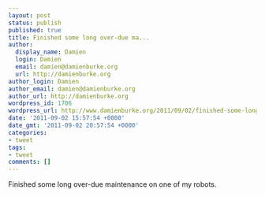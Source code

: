 ```yaml
---
layout: post
status: publish
published: true
title: Finished some long over-due ma...
author:
  display_name: Damien
  login: Damien
  email: damien@damienburke.org
  url: http://damienburke.org
author_login: Damien
author_email: damien@damienburke.org
author_url: http://damienburke.org
wordpress_id: 1706
wordpress_url: http://www.damienburke.org/2011/09/02/finished-some-long-over-due-ma/
date: '2011-09-02 15:57:54 +0000'
date_gmt: '2011-09-02 20:57:54 +0000'
categories:
- tweet
tags:
- tweet
comments: []
---
```

<p>Finished some long over-due maintenance on one of my robots.</p>
